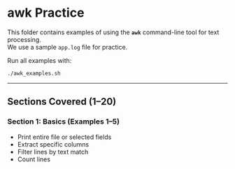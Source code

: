 # awk Practice

This folder contains examples of using the **`awk`** command-line tool for text processing.  
We use a sample `app.log` file for practice.

Run all examples with:

```bash
./awk_examples.sh
```

---

## Sections Covered (1–20)

### **Section 1: Basics (Examples 1–5)**
* Print entire file or selected fields  
* Extract specific columns  
* Filter lines by text match  
* Count lines  
